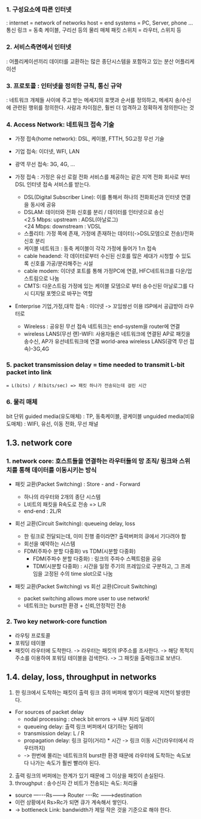 ### 1. 구성요소에 따른 인터넷
: internet = network of networks 
host = end systems = PC, Server, phone …
통신 링크 = 동축 케이블, 구리선 등의 물리 매체
패킷 스위치 = 라우터, 스위치 등
### 2. 서비스측면에서 인터넷
: 어플리케이션끼리 데이터를 교환하는 많은 종단시스템을 포함하고 있는 분산 어플리케이션
### 3. 프로토콜 : 인터넷을 정의한 규칙, 통신 규약
: 네트워크 개체들 사이에 주고 받는 메세지의 포맷과 순서를 정의하고, 메세지 송/수신에 관련된 행위를 정의한다.
사람과 차이점은, 훨씬 더 엄격하고 정확하게 정의한다는 것
### 4. Access Network: 네트워크 접속 기술
+ 가정 접속(home network): DSL, 케이블, FTTH, 5G고정 무선 기술
+ 기업 접속: 이더넷, WFI, LAN
+ 광역 무선 접속: 3G, 4G, … 

+ 가정 접속 : 가정은 유선 로컬 전화 서비스를 제공하는 같은 지역 전화 회사로 부터 DSL 인터넷 접속 서비스를 받는다. 
    + DSL(Digital Subscriber Line): 이를 통해서 하나의 전화회선과 인터넷 연결을 동시에 공유
    + DSLAM: 데이터와 전화 신호를 분리 / 데이터를 인터넷으로 송신</br>
<2.5 Mbps: upstream : ADSL(아날로그) </br>
<24 Mbps: downstream : VDSL
    + 스플리터: 가정 쪽에 존재, 가정에 존재하는 데이터(->DSL모뎀으로 전송)/전화 신호 분리
    + 케이블 네트워크 : 동축 케이블이 각각 가정에 들어가 1:n 접속
    + cable headend: 각 데이터로부터 수신된 신호를 많은 세대가 시청할 수 있도록 신호를 가공/분리해주는 시설
    + cable modem: 이더넷 포트를 통해 가정PC에 연결, HFC네트워크를 다운/업스트림으로 나눔
    + CMTS: 다운스트림 가정에 있는 케이블 모뎀으로 부터 송수신된 아날로그를 다시 디지털 포멧으로 바꾸는 역할
+ Enterprise 기업,가정,대학 접속 : 이더넷 -> 꼬임쌍선 이용
ISP에서 공급받아 라우터로 
    + Wireless ​​: 공유된 무선 접속 네트워크는 end-system을 router에 연결
    + wireless LANS(무선 랜)-WIFI: 사용자들은 네트워크에 연결된 AP로 패킷을 송수신, AP가 유선네트워크에 연결
world-area wireless LANS(광역 무선 접속)-3G,4G
### 5. packet transmission delay = time needed to transmit L-bit packet into link
	= L(bits) / R(bits/sec) => 패킷 하나가 전송되는데 걸린 시간
### 6. 물리 매체
bit 단위
guided media(유도매체) : TP, 동축케이블, 광케이블
unguided media(비유도매체) : WIFI, 유선, 이동 전화, 무선 채널


## 1.3. network core
### 1. network core: 호스트들을 연결하는 라우터들의 망 조직/ 링크와 스위치를 통해 데이터를 이동시키는 방식
+ 패킷 교환(Packet Switching) : Store - and - Forward
    + 하나의 라우터와 2개의 종단 시스템
    + L비트의 패킷을 R속도로 전송 => L/R
    + end-end : 2L/R


+ 회선 교환(Circuit Switching): queueing delay, loss
    + 한 링크로 전달되는데, 이미 진행 중이라면? 출력버퍼의 큐에서 기다려야 함
    + 회선을 예약하는 시스템
    + FDM(주파수 분할 다중화) vs TDM(시분할 다중화)
        + FDM(주파수 분할 다중화) : 링크의 주파수 스펙트럼을 공유
        + TDM(시분할 다중화) : 시간을 일정 주기의 프레임으로 구분하고, 그 
        프레임을 고정된 수의 time slot으로 나눔
+ 패킷 교환(Packet Switching) vs 회선 교환(Circuit Switching)
    + packet switching allows more user to use network!
    + 네트워크는 burst한 환경 + 신뢰,안정적인 전송

### 2. Two key network-core function
+ 라우팅 프로토콜
+ 포워딩 테이블
+ 패킷이 라우터에 도착한다. -> 라우터는 패킷의 IP주소를 조사한다. 
   -> 해당 목적지 주소를 이용하여 포워딩 테이블을 검색한다. -> 그 패킷을 출력링크로 보낸다.

## 1.4. delay, loss, throughput in networks
1. 한 링크에서 도착하는 패킷이 출력 링크 큐의 버퍼에 쌓이기 때문에 지연이 발생한다.
+ For sources of packet delay
    + nodal processing : check bit errors -> 내부 처리 딜레이
    + queueing delay: 출력 링크 버퍼에서 대기하는 딜레이
    + transmission delay: L / R
    + propagation delay: 링크 길이(거리) * 시간 -> 링크 이동 시간(라우터에서 라우터까지)
    + -> 한번에 몰리는 네트워크의 burst한 환경 때문에 라우터에 도착하는 속도보다 나가는 속도가 훨씬 빨라야 된다. 
2. 출력 링크의 버퍼에는 한계가 있기 때문에 그 이상을 패킷이 손실된다. 
3. throughput : 송수신자 간 비트가 전송되는 속도: 처리율
+ source —---Rs---> Router ---Rc --->destination
+ 이런 상황에서 Rs>Rc가 되면 큐가 계속해서 쌓인다.  
+ -> bottleneck Link: bandwidth가 제일 작은 것을 기준으로 해야 한다.

